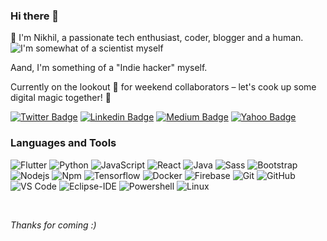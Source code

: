 ### Hi there 👋

👋 I'm Nikhil, a passionate tech enthusiast, coder, blogger and a human.
![I'm somewhat of a scientist myself](https://media.tenor.com/1iS7J51opb0AAAAC/im-somewhat-of-a-scientist-myself-norman-osborn.gif)


Aand, I'm something of a "Indie hacker" myself.

Currently on the lookout 👀 for weekend collaborators – let's cook up some digital magic together! 🚀

[![Twitter Badge](https://img.shields.io/badge/-@nerdynikhil-1ca0f1?style=flat-square&labelColor=1ca0f1&logo=twitter&logoColor=white&link=https://twitter.com/nerdynikhil)](https://twitter.com/nklmarch17) [![Linkedin Badge](https://img.shields.io/badge/-nerdynikhil-blue?style=flat-square&logo=Linkedin&logoColor=white&link=https://www.linkedin.com/in/nerdynikhil/)](https://www.linkedin.com/in/nerdynikhil/) [![Medium Badge](https://img.shields.io/badge/-@nerdynikhil-03a57a?style=flat-square&labelColor=000000&logo=Medium&link=https://medium.com/@nerdynikhil/)](https://medium.com/@nerdynikhil)
[![Yahoo Badge](https://img.shields.io/badge/-nerdynikhil@yahoo.com-c14438?style=flat-square&logo=Yahoo&logoColor=white&logoBGColor=purple&link=mailto:nerdynikhil@yahoo.com)](mailto:nerdynikhil@yahoo.com)

### Languages and Tools
![Flutter](http://img.shields.io/badge/-Flutter-3776AB?style=flat-square&logo=flutter&logoColor=ffffff)
![Python](http://img.shields.io/badge/-Python-3776AB?style=flat-square&logo=python&logoColor=ffffff)
![JavaScript](https://img.shields.io/badge/-JavaScript-%23F7DF1C?style=flat-square&logo=javascript&logoColor=000000&labelColor=%23F7DF1C&color=%23FFCE5A)
![React](https://img.shields.io/badge/-React-61DAFB?style=flat-square&logo=react&logoColor=ffffff)
![Java](http://img.shields.io/badge/-Java-5B4638?style=flat-square&logo=java&logoColor=ffffff)
![Sass](https://img.shields.io/badge/-SASS-%23CC6699?style=flat-square&logo=sass&logoColor=ffffff)
![Bootstrap](https://img.shields.io/badge/-Bootstrap-563D7C?style=flat-square&logo=Bootstrap)
![Nodejs](https://img.shields.io/badge/-NodeJS-339933?style=flat-square&logo=Node.js&logoColor=ffffff)
![Npm](https://img.shields.io/badge/-npm-CB3837?style=flat-square&logo=npm)
![Tensorflow](https://img.shields.io/badge/-Tensorflow-FFCA28?style=flat-square&logo=tensorflow&logoColor=ffffff)
![Docker](http://img.shields.io/badge/-Docker-007ACC?style=flat-square&logo=docker&logoColor=ffffff)
![Firebase](https://img.shields.io/badge/-Firebase-FFCA28?style=flat-square&logo=firebase&logoColor=ffffff)
![Git](https://img.shields.io/badge/-Git-%23F05032?style=flat-square&logo=git&logoColor=%23ffffff)
![GitHub](https://img.shields.io/badge/-GitHub-181717?style=flat-square&logo=github)
![VS Code](http://img.shields.io/badge/-VS%20Code-007ACC?style=flat-square&logo=visual-studio-code&logoColor=ffffff)
![Eclipse-IDE](http://img.shields.io/badge/-Eclipse-2C2255?style=flat-square&logo=eclipse&logoColor=ffffff)
![Powershell](http://img.shields.io/badge/-Powershell-5391FE?style=flat-square&logo=powershell&logoColor=ffffff)
![Linux](http://img.shields.io/badge/-Linux-0078D6?style=flat-square&logo=linux&logoColor=ffffff)

<br/>

*Thanks for coming :)*
